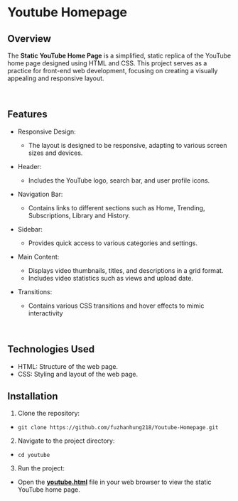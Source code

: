 # Youtube Homepage

## Overview

The **Static YouTube Home Page** is a simplified, static replica of the YouTube home page designed using HTML and CSS. This project serves as a practice for front-end web development, focusing on creating a visually appealing and responsive layout.

<br> 

## Features

- Responsive Design:
  - The layout is designed to be responsive, adapting to various screen sizes and devices.

- Header:
  - Includes the YouTube logo, search bar, and user profile icons.
    
- Navigation Bar:
  - Contains links to different sections such as Home, Trending, Subscriptions, Library and History.
    
- Sidebar:
  - Provides quick access to various categories and settings.
 
- Main Content:
  - Displays video thumbnails, titles, and descriptions in a grid format.
  - Includes video statistics such as views and upload date.

- Transitions:
  - Contains various CSS transitions and hover effects to mimic interactivity

<br> 

## Technologies Used

- HTML: Structure of the web page.
- CSS: Styling and layout of the web page.

## Installation

1. Clone the repository:
 
 - `git clone https://github.com/fuzhanhung218/Youtube-Homepage.git`

2. Navigate to the project directory:

 - `cd youtube`

3. Run the project:

 - Open the [**youtube.html**](./youtube/youtube.html) file in your web browser to view the static YouTube home page.


